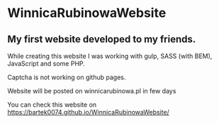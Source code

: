 # WinnicaRubinowaWebsite

## My first website developed to my friends.</br>

While creating this website I was working with gulp, SASS (with BEM), JavaScript and some PHP.</br>

Captcha is not working on github pages.</br>

Website will be posted on winnicarubinowa.pl in few days</br>

You can check this website on https://bartek0074.github.io/WinnicaRubinowaWebsite/</br>